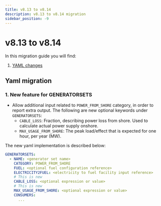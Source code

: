 ```yaml
---
title: v8.13 to v8.14
description: v8.13 to v8.14 migration
sidebar_position: -9
---
```


# v8.13 to v8.14

In this migration guide you will find:

1. [YAML changes](#yaml-migration)

## Yaml migration

### 1. New feature for GENERATORSETS
- Allow additional input related to `POWER_FROM_SHORE` category, in order to report extra output. The following are new optional keywords under `GENERATORSETS`:
  - `CABLE_LOSS`: Fraction, describing power loss from shore. Used to calculate actual power supply onshore.
  - `MAX_USAGE_FROM_SHORE`: The peak load/effect that is expected for one hour, per year (MW).

The new yaml implementation is described below:

```yaml
GENERATORSETS:
  - NAME: <generator set name>
    CATEGORY: POWER_FROM_SHORE
    FUEL: <optional fuel configuration reference>
    ELECTRICITY2FUEL: <electricity to fuel facility input reference>
    # This is new
    CABLE_LOSS: <optional expression or value>
    # This is new
    MAX_USAGE_FROM_SHORE: <optional expression or value>
    CONSUMERS:
      ...
```
